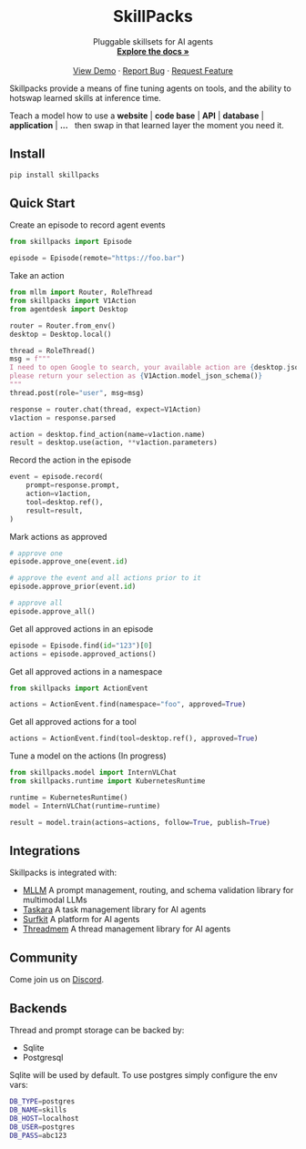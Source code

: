 <!-- PROJECT LOGO -->
<br />
<p align="center">
  <!-- <a href="https://github.com/agentsea/skillpacks">
    <img src="https://project-logo.png" alt="Logo" width="80">
  </a> -->

  <h1 align="center">SkillPacks</h1>

  <p align="center">
    Pluggable skillsets for AI agents
    <br />
    <a href="https://github.com/agentsea/skillpacks"><strong>Explore the docs »</strong></a>
    <br />
    <br />
    <a href="https://youtu.be/exoOUUwFRB8">View Demo</a>
    ·
    <a href="https://github.com/agentsea/skillpacks/issues">Report Bug</a>
    ·
    <a href="https://github.com/agentsea/skillpacks/issues">Request Feature</a>
  </p>
</p>

Skillpacks provide a means of fine tuning agents on tools, and the ability to hotswap learned skills at inference time.

Teach a model how to use a **website** | **code base** | **API** | **database** | **application** | **...** &nbsp; then swap in that learned layer the moment you need it.

## Install

```bash
pip install skillpacks
```

## Quick Start

Create an episode to record agent events

```python
from skillpacks import Episode

episode = Episode(remote="https://foo.bar")
```

Take an action

```python
from mllm import Router, RoleThread
from skillpacks import V1Action
from agentdesk import Desktop

router = Router.from_env()
desktop = Desktop.local()

thread = RoleThread()
msg = f"""
I need to open Google to search, your available action are {desktop.json_schema()}
please return your selection as {V1Action.model_json_schema()}
"""
thread.post(role="user", msg=msg)

response = router.chat(thread, expect=V1Action)
v1action = response.parsed

action = desktop.find_action(name=v1action.name)
result = desktop.use(action, **v1action.parameters)
```

Record the action in the episode

```python
event = episode.record(
    prompt=response.prompt,
    action=v1action,
    tool=desktop.ref(),
    result=result,
)
```

Mark actions as approved

```python
# approve one
episode.approve_one(event.id)

# approve the event and all actions prior to it
episode.approve_prior(event.id)

# approve all
episode.approve_all()
```

Get all approved actions in an episode

```python
episode = Episode.find(id="123")[0]
actions = episode.approved_actions()
```

Get all approved actions in a namespace

```python
from skillpacks import ActionEvent

actions = ActionEvent.find(namespace="foo", approved=True)
```

Get all approved actions for a tool

```python
actions = ActionEvent.find(tool=desktop.ref(), approved=True)
```

Tune a model on the actions (In progress)

```python
from skillpacks.model import InternVLChat
from skillpacks.runtime import KubernetesRuntime

runtime = KubernetesRuntime()
model = InternVLChat(runtime=runtime)

result = model.train(actions=actions, follow=True, publish=True)
```

## Integrations

Skillpacks is integrated with:

- [MLLM](https://github.com/agentsea/mllm) A prompt management, routing, and schema validation library for multimodal LLMs
- [Taskara](https://github.com/agentsea/taskara) A task management library for AI agents
- [Surfkit](https://github.com/agentsea/surfkit) A platform for AI agents
- [Threadmem](https://github.com/agentsea/threadmem) A thread management library for AI agents

## Community

Come join us on [Discord](https://discord.gg/hhaq7XYPS6).

## Backends

Thread and prompt storage can be backed by:

- Sqlite
- Postgresql

Sqlite will be used by default. To use postgres simply configure the env vars:

```sh
DB_TYPE=postgres
DB_NAME=skills
DB_HOST=localhost
DB_USER=postgres
DB_PASS=abc123
```

